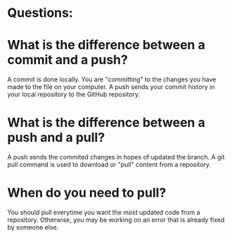 # Questions:

# What is the difference between a commit and a push?
A commit is done locally. You are "committing" to the changes you have made to the file on your computer. 
A push sends your commit history in your local repository to the GitHub repository.
# What is the difference between a push and a pull?
A push sends the commited changes in hopes of updated the branch. 
A git pull command is used to download or "pull" content from a repository. 
# When do you need to pull?
You should pull everytime you want the most updated code from a repository. Otherwise, you may be working on an error that is already fixed by someone else.
